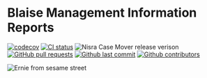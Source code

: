 # Blaise Management Information Reports

[![codecov](https://codecov.io/gh/ONSdigital/blaise-management-information-reports/branch/main/graph/badge.svg)](https://codecov.io/gh/ONSdigital/blaise-management-information-reports)
[![CI status](https://github.com/ONSdigital/blaise-management-information-reports/workflows/Test%20coverage%20report/badge.svg)](https://github.com/ONSdigital/blaise-management-information-reports/workflows/Test%20coverage%20report/badge.svg)
<img src="https://img.shields.io/github/release/ONSdigital/blaise-management-information-reports.svg?style=flat-square" alt="Nisra Case Mover release verison">
[![GitHub pull requests](https://img.shields.io/github/issues-pr-raw/ONSdigital/blaise-management-information-reports.svg)](https://github.com/ONSdigital/blaise-management-information-reports/pulls)
[![Github last commit](https://img.shields.io/github/last-commit/ONSdigital/blaise-management-information-reports.svg)](https://github.com/ONSdigital/blaise-management-information-reports/commits)
[![Github contributors](https://img.shields.io/github/contributors/ONSdigital/blaise-management-information-reports.svg)](https://github.com/ONSdigital/blaise-management-information-reports/graphs/contributors)


![Ernie from sesame street](https://user-images.githubusercontent.com/38406765/120772485-44daa980-c518-11eb-8e4d-8aacc6628d53.png)
